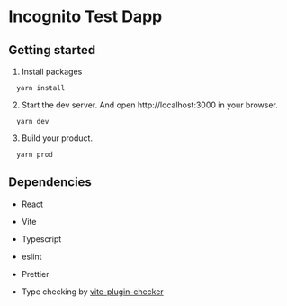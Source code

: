 # Incognito Test Dapp

## Getting started

1. Install packages

```
  yarn install
```

2. Start the dev server. And open http://localhost:3000 in your browser.

```
  yarn dev
```

3. Build your product.

```
  yarn prod
```

## Dependencies

- React
- Vite
- Typescript 
- eslint
- Prettier

- Type checking by [vite-plugin-checker](https://www.npmjs.com/package/vite-plugin-checker)
